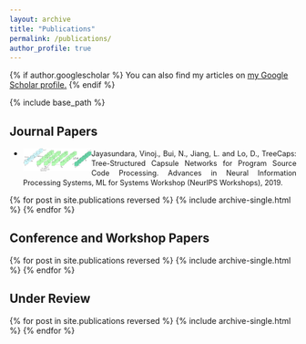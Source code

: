 ```yaml
---
layout: archive
title: "Publications"
permalink: /publications/
author_profile: true
---
```


{% if author.googlescholar %}
  You can also find my articles on <u><a href="{{author.googlescholar}}">my Google Scholar profile</a>.</u>
{% endif %}

{% include base_path %}

## **Journal Papers**

* <img style="float: left;" src="/images/cvpr.jpg" width="25%"> </img> <div style="text-align: justify"><span style="font-size:0.9em;"> Jayasundara, Vinoj., Bui, N., Jiang, L. and Lo, D., TreeCaps: Tree-Structured Capsule Networks for Program Source Code Processing. Advances in Neural Information Processing Systems, ML for Systems Workshop (NeurIPS Workshops), 2019. </span></div>

{% for post in site.publications reversed %}
  {% include archive-single.html %}
{% endfor %}

## **Conference and Workshop Papers**

{% for post in site.publications reversed %}
  {% include archive-single.html %}
{% endfor %}

## **Under Review**

{% for post in site.publications reversed %}
  {% include archive-single.html %}
{% endfor %}
